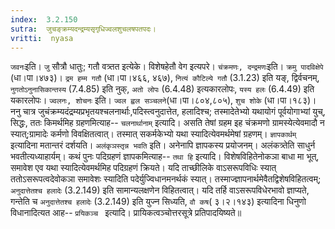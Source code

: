 ```yaml
---
index:  3.2.150
sutra:  जुचङ्क्रम्यदन्द्रम्यसृगृधिज्वलशुचलषपतपदः।
vritti:  nyasa
---
```


`जवनः`इति। `जु` सौत्रौ धातुः; गतौ वत्र्तत इत्येके। विशेषहेतौ वेग इत्यपरे। `चंक्रमणः, दन्द्रमणः`इति। `क्रमु पादविक्षेपे` (धा।पा।४७३)। `द्रम हम्म गतौ` (धा।पा।४६६, ४६७), `नित्यं कौटिल्ये गतौ` (3.1.23) इति यङ्, द्विर्वचनम्, `नुगतोऽनुनासिकान्तस्य` (7.4.85) इति नुक्, `अतो लोपः` (6.4.48) इत्यकारलोपः, `यस्य हलः` (6.4.49) इति यकारलोपः। `ज्वलनः, शोचनः` इति। `ज्वल ह्वल सञ्चलने`(धा।पा।८०४,८०५), `शुच शोके` (धा।पा।१८३)।
ननु चात्र जुचंक्रम्यदंद्रम्यप्रभृतयश्चलनार्थाः,पदिस्त्वनुदात्तेत, हलादिश्च; तस्मादेतेभ्यो यथायोगं पूर्वयोगाभ्यां युच्, सिद्धः, ततः किमर्थमिह ग्रहणमित्याह-- `चलनार्थानाम्` इत्यादि। असति तेषां ग्रहम इह चंक्रमणो ग्रामस्येत्येवमादौ न स्यात्;ग्रामादेः कर्मणो विवक्षितत्वात्। तस्मात् सकर्मकेभ्यो यथा स्यादित्येवमर्थमेषां ग्रहणम्। `ज्ञापकार्थम्` इत्यादिना मतान्तरं दर्शयति। `अलंकृञस्तृन्न भवति` इति। अनेनापि ज्ञापकस्य प्रयोजनम्। अलंकत्र्तेति साधुर्न भवतीत्यध्याहार्यम्। कथं पुनः पदिग्रहणं ज्ञापकमित्याह-- `तथा हि` इत्यादि। विशेषविहितेनोकञा बाधा मा भूत्, समावेश एव यथा स्यादित्येवमर्थमिह पदिग्रहणं क्रियते। यदि ताच्छीलिके वाऽसरूपविधिः स्यात् ततोऽसरूपत्वदेवोकञा समावेशः स्यादिति पदेर्युज्विधानमनर्थकं स्यात्। तस्माज्ज्ञापनार्थमेवैतद्विशेषविहितत्वम्; `अनुदात्तेतश्च हलादेः` (3.2.149) इति सामान्यलक्षणेन विहितत्वात्। यदि तर्हि वाऽसरूपविधेरभावो ज्ञाप्यते, गन्तेति च `अनुदात्तेतश्च हलादेः` (3.2.149) इति युज्न सिध्यति, `वौ कष`( ३।२।१४३) इत्यादिना धिनुणो विधानादित्यत आह-- `प्रयिकञ्च ` इत्यादि। प्रायिकत्वञ्चोत्तरसूत्रे प्रतिपादयिष्यते॥

